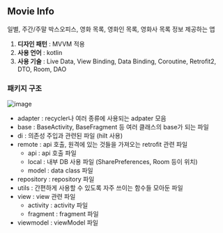 ## Movie Info
일별, 주간/주말 박스오피스, 영화 목록, 영화인 목록, 영화사 목록 정보 제공하는 앱


1. **디자인 패턴** : MVVM 적용
2. **사용 언어** : kotlin
3. **사용 기술** : Live Data, View Binding, Data Binding, Coroutine, Retrofit2, DTO, Room, DAO


### 패키지 구조
![image](https://github.com/haeun0877/MovieInfo/assets/70643208/9dfa3903-b657-4bbe-a767-81f81039a451)
- adapter : recycler나 여러 종류에 사용되는 adpater 모음
- base : BaseActivity, BaseFragment 등 여러 클래스의 base가 되는 파일
- di : 의존성 주입과 관련된 파일 (hilt 사용)
- remote : api 호출, 원격에 있는 것들을 가져오는 retrofit 관련 파일
    - api : api 호출 파일
    - local : 내부 DB 사용 파일 (SharePreferences, Room 등이 위치)
    - model : data class 파일
- repository : repository 파일
- utils : 간편하게 사용할 수 있도록 자주 쓰이는 함수들 모아둔 파일
- view : view 관련 파일
    - activity : activity 파일
    - fragment : fragment 파일
- viewmodel : viewModel 파일

